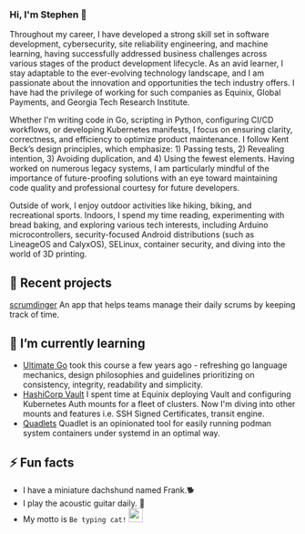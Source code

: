 ### Hi, I'm Stephen 👋

Throughout my career, I have developed a strong skill set in software development, cybersecurity, site reliability engineering, and machine learning, having successfully addressed business challenges across various stages of the product development lifecycle. As an avid learner, I stay adaptable to the ever-evolving technology landscape, and I am passionate about the innovation and opportunities the tech industry offers. I have had the privilege of working for such companies as Equinix, Global Payments, and Georgia Tech Research Institute.  

Whether I'm writing code in Go, scripting in Python, configuring CI/CD workflows, or developing Kubernetes manifests, I focus on ensuring clarity, correctness, and efficiency to optimize product maintenance. I follow Kent Beck’s design principles, which emphasize: 1) Passing tests, 2) Revealing intention, 3) Avoiding duplication, and 4) Using the fewest elements. Having worked on numerous legacy systems, I am particularly mindful of the importance of future-proofing solutions with an eye toward maintaining code quality and professional courtesy for future developers.

Outside of work, I enjoy outdoor activities like hiking, biking, and recreational sports. Indoors, I spend my time reading, experimenting with bread baking, and exploring various tech interests, including Arduino microcontrollers, security-focused Android distributions (such as LineageOS and CalyxOS), SELinux, container security, and diving into the world of 3D printing.


## 🔭 Recent projects

[scrumdinger](https://github.com/angrieralien/scrumdinger) An app that helps teams manage their daily scrums by keeping track of time.

## 🌱 I’m currently learning

- [Ultimate Go](https://www.ardanlabs.com/training/ultimate-go/) took this course a few years ago - refreshing go language mechanics, design philosophies and guidelines prioritizing on consistency, integrity, readability and simplicity. 
- [HashiCorp Vault](https://www.vaultproject.io/) I spent time at Equinix deploying Vault and configuring Kubernetes Auth mounts for a fleet of clusters. Now I'm diving into other mounts and features i.e. SSH Signed Certificates, transit engine.
- [Quadlets](https://www.redhat.com/en/blog/multi-container-application-podman-quadlet) Quadlet is an opinionated tool for easily running podman system containers under systemd in an optimal way. 

## ⚡ Fun facts
- I have a miniature dachshund named Frank.🐕
- I play the acoustic guitar daily. 🎸
- My motto is `Be typing cat!` <image src="https://github.com/user-attachments/assets/a2ccfe59-e923-4b39-ada5-b85d074255e8" width="25px"> 
